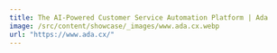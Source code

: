 ```yaml
---
title: The AI-Powered Customer Service Automation Platform | Ada
image: /src/content/showcase/_images/www.ada.cx.webp
url: "https://www.ada.cx/"
---
```

